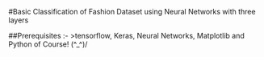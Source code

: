 #Basic Classification of Fashion Dataset using Neural Networks with three layers

##Prerequisites :-  >tensorflow, Keras, Neural Networks, Matplotlib and Python of Course! (^_^)/